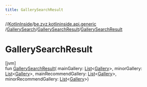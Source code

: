 ```yaml
---
title: GallerySearchResult
---
```

//[KotlinInside](../../../../index.html)/[be.zvz.kotlininside.api.generic](../../index.html)
/[GallerySearch](../index.html)/[GallerySearchResult](index.html)/[GallerySearchResult](-gallery-search-result.html)

# GallerySearchResult

[jvm]\
fun [GallerySearchResult](-gallery-search-result.html)(
mainGallery: [List](https://kotlinlang.org/api/latest/jvm/stdlib/kotlin.collections/-list/index.html)<[Gallery](
../../../be.zvz.kotlininside.api.type/-gallery/index.html)>,
minorGallery: [List](https://kotlinlang.org/api/latest/jvm/stdlib/kotlin.collections/-list/index.html)<[Gallery](
../../../be.zvz.kotlininside.api.type/-gallery/index.html)>,
mainRecommendGallery: [List](https://kotlinlang.org/api/latest/jvm/stdlib/kotlin.collections/-list/index.html)<[Gallery](
../../../be.zvz.kotlininside.api.type/-gallery/index.html)>,
minorRecommendGallery: [List](https://kotlinlang.org/api/latest/jvm/stdlib/kotlin.collections/-list/index.html)<[Gallery](../../../be.zvz.kotlininside.api.type/-gallery/index.html)>)




